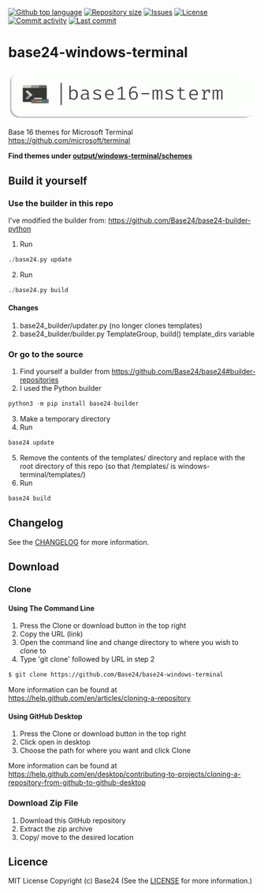 <p float="left">
<a href="../../"><img src="https://img.shields.io/github/languages/top/Base24/base24-windows-terminal.svg?style=flat-square" alt="Github top language"></a>
<a href="../../"><img src="https://img.shields.io/github/repo-size/Base24/base24-windows-terminal.svg?style=flat-square" alt="Repository size"></a>
<a href="../../issues"><img src="https://img.shields.io/github/issues/Base24/base24-windows-terminal.svg?style=flat-square" alt="Issues"></a>
<a href="/LICENSE.md"><img src="https://img.shields.io/github/license/Base24/base24-windows-terminal.svg?style=flat-square" alt="License"></a>
<a href="../../commits/master"><img src="https://img.shields.io/github/commit-activity/m/Base24/base24-windows-terminal.svg?style=flat-square" alt="Commit activity"></a>
<a href="../../commits/master"><img src="https://img.shields.io/github/last-commit/Base24/base24-windows-terminal.svg?style=flat-square" alt="Last commit"></a>
</p>

# base24-windows-terminal

<img src="readme-assets/icons/name.png" alt="Project Icon" width="750">

Base 16 themes for Microsoft Terminal https://github.com/microsoft/terminal

**Find themes under [output/windows-terminal/schemes](output/windows-terminal/schemes)**


## Build it yourself
### Use the builder in this repo
I've modified the builder from: https://github.com/Base24/base24-builder-python


1. Run
```python
./base24.py update
```
2. Run
```python
./base24.py build
```

#### Changes

1. base24_builder/updater.py (no longer clones templates)
2. base24_builder/builder.py TemplateGroup, build() template_dirs variable

### Or go to the source
1. Find yourself a builder from https://github.com/Base24/base24#builder-repositories
2. I used the Python builder
```python
python3 -m pip install base24-builder
```
3. Make a temporary directory
4. Run
```python
base24 update
```
5. Remove the contents of the templates/ directory and replace with the root
directory of this repo (so that /templates/ is windows-terminal/templates/)
6. Run
```python
base24 build
```

## Changelog
See the [CHANGELOG](/CHANGELOG.md) for more information.


## Download
### Clone
#### Using The Command Line
1. Press the Clone or download button in the top right
2. Copy the URL (link)
3. Open the command line and change directory to where you wish to
clone to
4. Type 'git clone' followed by URL in step 2
```bash
$ git clone https://github.com/Base24/base24-windows-terminal
```

More information can be found at
<https://help.github.com/en/articles/cloning-a-repository>

#### Using GitHub Desktop
1. Press the Clone or download button in the top right
2. Click open in desktop
3. Choose the path for where you want and click Clone

More information can be found at
<https://help.github.com/en/desktop/contributing-to-projects/cloning-a-repository-from-github-to-github-desktop>

### Download Zip File

1. Download this GitHub repository
2. Extract the zip archive
3. Copy/ move to the desired location


## Licence
MIT License
Copyright (c) Base24
(See the [LICENSE](/LICENSE.md) for more information.)
